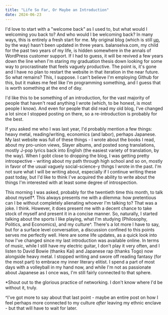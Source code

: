 ```yaml
---
title: "Life So Far, Or Maybe an Introduction"
date: 2024-06-23
---
```


I'd love to start with a "welcome back" as I used to, but what would I welcoming you back to? And who would I be welcoming back? In many ways, this is entirely a fresh start for me. My original blog (which is still [up]([url](https://wowallstreet.blogspot.com/)), by the way) hasn't been updated in three years. balanselva.com, my child for the past two years of my life, is hidden somewhere in the annals of WordPress customer support. If I had to guess, it will be revived a few years down the line when I'm staring my graduation thesis down looking for some way to procrastinate that feels vaguely productive. The point is, it's gone and I have no plan to restart the website in that iteration in the near future. So what remains? This, I suppose. I can't believe I'm employing Github for this, but it makes me feel like I'm programming something, and I guess that is worth something at the end of day.

I'd like this to be something of an introduction, for the vast majority of people that haven't read anything I wrote (which, to be honest, is most people I know). And even for people that did read my old blog, I've changed a lot since I stopped posting on there, so a re-introduction is probably for the best. 

If you asked me who I was last year, I'd probably mention a few things: heavy metal, reading/writing, economics (and labor), perhaps Japanese. My last website was full of these things - I wrote about the books I read, about my pro-union views, Slayer albums, and posted song translations, mostly J-pop lyrics back into English (the easiest variety of translation, by the way). When I gobt close to dropping the blog, I was getting pretty introspective - writing about my path through high school and so on, mostly in favor of the usual vaguely social-science-y things I wrote in the past. I'm not sure what I will be writing about, especially if I continue writing these past today, but I'd like to think I've acquired the ability to write about the things I'm interested with at least some degree of introspection.

This morning I was asked, probably for the twentieth time this month, to talk about myself*. This always presents me with a dilemma: how pretentious can I be without completely alienating whoever I'm talking to? That was a joke. I think. However, it does present me with a decent chance to take stock of myself and present it in a concise manner. So, naturally, I started talking about the sports I like playing, what I'm studying (Philosophy, Politics, and Economics), and my culture^. There's a lot more I have to say, but for a surface level conversation, a discussion confined to this points serves me perfectly well. Here are some life updates, as a quick look into how I've changed since my last introduction was available online. In terms of music, while I still have my electric guitar, I don't play it very often, and I listen to David Bowie (thanks Kai) and Japanese rap (thanks Togo) now alongside heavy metal. I stopped writing and swore off reading fantasy (for the most part) to embrace my inner literary elitist. I spend a part of most days with a volleyball in my hand now, and while I'm not as passionate about Japanese as I once was, I'm still fairly connected to that sphere.






*Shout out to the glorious practice of networking. I don't know where I'd be without it, truly.

^I've got more to say about that last point - maybe an entire post on how I feel perhaps more connected to my culture _after_ leaving my ethnic enclave - but that will have to wait for later.
